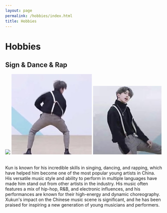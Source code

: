 ```yaml
---
layout: page
permalink: /hobbies/index.html
title: Hobbies
---
```


# Hobbies

## Sign & Dance & Rap

<div class="third">
<img src="/images/singer.png">
<img src="/images/dancer.jpg">
<img src="/images/rapper.jpg">
</div>

<br>Kun is known for his incredible skills in singing, dancing, and rapping, which have helped him become one of the most popular young artists in China. His versatile music style and ability to perform in multiple languages have made him stand out from other artists in the industry. His music often features a mix of hip-hop, R&B, and electronic influences, and his performances are known for their high-energy and dynamic choreography. Xukun's impact on the Chinese music scene is significant, and he has been praised for inspiring a new generation of young musicians and performers.

